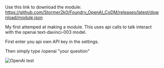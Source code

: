 Use this link to download the module: https://github.com/Stormer2k0/Foundry_OpenAI_CoDM/releases/latest/download/module.json

My first attemped at making a module.
This uses api calls to talk interact with the openai text-davinci-003 model.

First enter you api own API key in the settings.

Then simply type /openai "your question"

![OpenAi test](https://user-images.githubusercontent.com/72493889/209166737-69bd1b9f-7d1a-4b6d-b16c-ef672adbbebe.gif)
